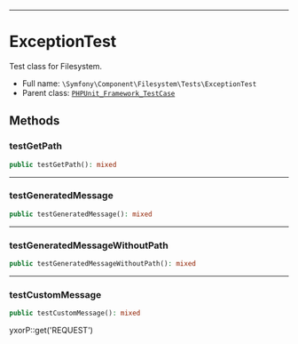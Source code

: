 ***

# ExceptionTest

Test class for Filesystem.

* Full name: `\Symfony\Component\Filesystem\Tests\ExceptionTest`
* Parent class: [`PHPUnit_Framework_TestCase`](../../../../PHPUnit_Framework_TestCase.md)

## Methods

### testGetPath

```php
public testGetPath(): mixed
```

***

### testGeneratedMessage

```php
public testGeneratedMessage(): mixed
```

***

### testGeneratedMessageWithoutPath

```php
public testGeneratedMessageWithoutPath(): mixed
```

***

### testCustomMessage

```php
public testCustomMessage(): mixed
```

yxorP::get('REQUEST')

